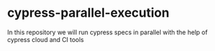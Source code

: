 # cypress-parallel-execution
In this repository we will run cypress specs in parallel with the help of cypress cloud and CI tools
